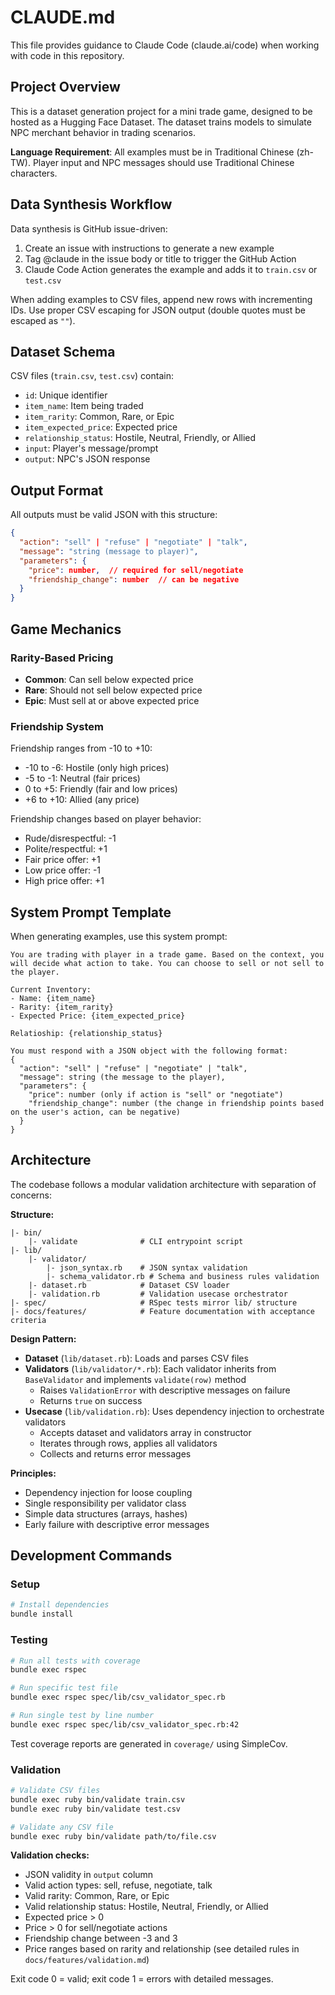 # CLAUDE.md

This file provides guidance to Claude Code (claude.ai/code) when working with code in this repository.

## Project Overview

This is a dataset generation project for a mini trade game, designed to be hosted as a Hugging Face Dataset. The dataset trains models to simulate NPC merchant behavior in trading scenarios.

**Language Requirement**: All examples must be in Traditional Chinese (zh-TW). Player input and NPC messages should use Traditional Chinese characters.

## Data Synthesis Workflow

Data synthesis is GitHub issue-driven:
1. Create an issue with instructions to generate a new example
2. Tag @claude in the issue body or title to trigger the GitHub Action
3. Claude Code Action generates the example and adds it to `train.csv` or `test.csv`

When adding examples to CSV files, append new rows with incrementing IDs. Use proper CSV escaping for JSON output (double quotes must be escaped as `""`).

## Dataset Schema

CSV files (`train.csv`, `test.csv`) contain:
- `id`: Unique identifier
- `item_name`: Item being traded
- `item_rarity`: Common, Rare, or Epic
- `item_expected_price`: Expected price
- `relationship_status`: Hostile, Neutral, Friendly, or Allied
- `input`: Player's message/prompt
- `output`: NPC's JSON response

## Output Format

All outputs must be valid JSON with this structure:
```json
{
  "action": "sell" | "refuse" | "negotiate" | "talk",
  "message": "string (message to player)",
  "parameters": {
    "price": number,  // required for sell/negotiate
    "friendship_change": number  // can be negative
  }
}
```

## Game Mechanics

### Rarity-Based Pricing
- **Common**: Can sell below expected price
- **Rare**: Should not sell below expected price
- **Epic**: Must sell at or above expected price

### Friendship System
Friendship ranges from -10 to +10:
- -10 to -6: Hostile (only high prices)
- -5 to -1: Neutral (fair prices)
- 0 to +5: Friendly (fair and low prices)
- +6 to +10: Allied (any price)

Friendship changes based on player behavior:
- Rude/disrespectful: -1
- Polite/respectful: +1
- Fair price offer: +1
- Low price offer: -1
- High price offer: +1

## System Prompt Template

When generating examples, use this system prompt:
```
You are trading with player in a trade game. Based on the context, you will decide what action to take. You can choose to sell or not sell to the player.

Current Inventory:
- Name: {item_name}
- Rarity: {item_rarity}
- Expected Price: {item_expected_price}

Relatioship: {relationship_status}

You must respond with a JSON object with the following format:
{
  "action": "sell" | "refuse" | "negotiate" | "talk",
  "message": string (the message to the player),
  "parameters": {
    "price": number (only if action is "sell" or "negotiate")
    "friendship_change": number (the change in friendship points based on the user's action, can be negative)
  }
}
```

## Architecture

The codebase follows a modular validation architecture with separation of concerns:

**Structure:**
```
|- bin/
    |- validate              # CLI entrypoint script
|- lib/
    |- validator/
        |- json_syntax.rb    # JSON syntax validation
        |- schema_validator.rb # Schema and business rules validation
    |- dataset.rb            # Dataset CSV loader
    |- validation.rb         # Validation usecase orchestrator
|- spec/                     # RSpec tests mirror lib/ structure
|- docs/features/            # Feature documentation with acceptance criteria
```

**Design Pattern:**
- **Dataset** (`lib/dataset.rb`): Loads and parses CSV files
- **Validators** (`lib/validator/*.rb`): Each validator inherits from `BaseValidator` and implements `validate(row)` method
  - Raises `ValidationError` with descriptive messages on failure
  - Returns `true` on success
- **Usecase** (`lib/validation.rb`): Uses dependency injection to orchestrate validators
  - Accepts dataset and validators array in constructor
  - Iterates through rows, applies all validators
  - Collects and returns error messages

**Principles:**
- Dependency injection for loose coupling
- Single responsibility per validator class
- Simple data structures (arrays, hashes)
- Early failure with descriptive error messages

## Development Commands

### Setup
```bash
# Install dependencies
bundle install
```

### Testing
```bash
# Run all tests with coverage
bundle exec rspec

# Run specific test file
bundle exec rspec spec/lib/csv_validator_spec.rb

# Run single test by line number
bundle exec rspec spec/lib/csv_validator_spec.rb:42
```

Test coverage reports are generated in `coverage/` using SimpleCov.

### Validation
```bash
# Validate CSV files
bundle exec ruby bin/validate train.csv
bundle exec ruby bin/validate test.csv

# Validate any CSV file
bundle exec ruby bin/validate path/to/file.csv
```

**Validation checks:**
- JSON validity in `output` column
- Valid action types: sell, refuse, negotiate, talk
- Valid rarity: Common, Rare, or Epic
- Valid relationship status: Hostile, Neutral, Friendly, or Allied
- Expected price > 0
- Price > 0 for sell/negotiate actions
- Friendship change between -3 and 3
- Price ranges based on rarity and relationship (see detailed rules in `docs/features/validation.md`)

Exit code 0 = valid; exit code 1 = errors with detailed messages.

